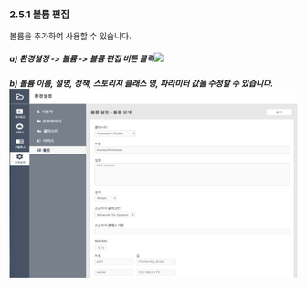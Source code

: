 ### 2.5.1    볼륨 편집

볼륨을 추가하여 사용할 수 있습니다.

##### a\)    환경설정 -&gt; 볼륨 -&gt; 볼륨 편집 버튼 클릭![](/assets/볼륨편집.png)

##### b\) 볼륨 이름, 설명, 정책, 스토리지 클래스 명, 파라미터 값을 수정할 수 있습니다.![](/image.kh/image.kh/볼륨추가2.png)



